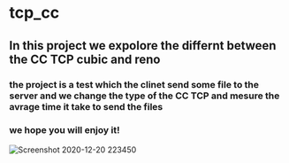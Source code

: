 # tcp_cc

## In this project we expolore the differnt between the CC TCP cubic and reno 
### the project is a test which the clinet send some file to the server and we change the type of the CC TCP and mesure the avrage time it take to send the files 
### we hope you will enjoy it!  

![Screenshot 2020-12-20 223450](https://user-images.githubusercontent.com/73063199/102723827-9baa4900-4313-11eb-9af0-c8a4e08ce49a.png)
